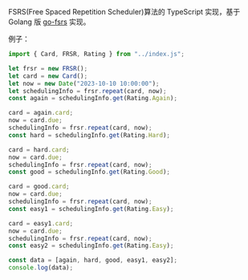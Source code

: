 FSRS(Free Spaced Repetition Scheduler)算法的 TypeScript 实现，基于 Golang 版 [go-fsrs](https://github.com/open-spaced-repetition/go-fsrs) 实现。



例子：
```typescript
import { Card, FRSR, Rating } from "../index.js";

let frsr = new FRSR();
let card = new Card();
let now = new Date("2023-10-10 10:00:00");
let schedulingInfo = frsr.repeat(card, now);
const again = schedulingInfo.get(Rating.Again);

card = again.card;
now = card.due;
schedulingInfo = frsr.repeat(card, now);
const hard = schedulingInfo.get(Rating.Hard);

card = hard.card;
now = card.due;
schedulingInfo = frsr.repeat(card, now);
const good = schedulingInfo.get(Rating.Good);

card = good.card;
now = card.due;
schedulingInfo = frsr.repeat(card, now);
const easy1 = schedulingInfo.get(Rating.Easy);

card = easy1.card;
now = card.due;
schedulingInfo = frsr.repeat(card, now);
const easy2 = schedulingInfo.get(Rating.Easy);

const data = [again, hard, good, easy1, easy2];
console.log(data);
```

